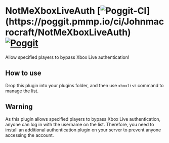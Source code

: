 # NotMeXboxLiveAuth [![Poggit-CI](https://poggit.pmmp.io/ci.badge/Johnmacrocraft/NotMeXboxLiveAuth/~)](https://poggit.pmmp.io/ci/Johnmacrocraft/NotMeXboxLiveAuth) [![Poggit](https://poggit.pmmp.io/shield.state/NotMeXboxLiveAuth)](https://poggit.pmmp.io/p/NotMeXboxLiveAuth)
Allow specified players to bypass Xbox Live authentication!

## How to use
Drop this plugin into your plugins folder, and then use `xboxlist` command to manage the list.

## Warning
As this plugin allows specified players to bypass Xbox Live authentication, anyone can log in with the username on the list. Therefore, you need to install an additional authentication plugin on your server to prevent anyone accessing the account.

